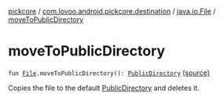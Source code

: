 [pickcore](../../index.md) / [com.lovoo.android.pickcore.destination](../index.md) / [java.io.File](index.md) / [moveToPublicDirectory](./move-to-public-directory.md)

# moveToPublicDirectory

`fun `[`File`](https://docs.oracle.com/javase/8/docs/api/java/io/File.html)`.moveToPublicDirectory(): `[`PublicDirectory`](../-public-directory/index.md) [(source)](https://github.com/lovoo/android-pickpic/blob/master/pickcore/src/main/kotlin/com/lovoo/android/pickcore/destination/PrivateDirectory.kt#L62)

Copies the file to the default [PublicDirectory](../-public-directory/index.md) and deletes it.

